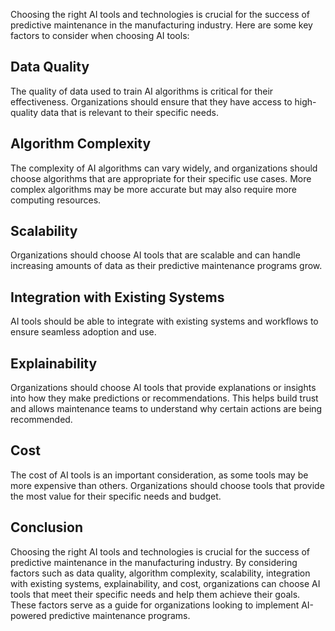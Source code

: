

Choosing the right AI tools and technologies is crucial for the success of predictive maintenance in the manufacturing industry. Here are some key factors to consider when choosing AI tools:

Data Quality
------------

The quality of data used to train AI algorithms is critical for their effectiveness. Organizations should ensure that they have access to high-quality data that is relevant to their specific needs.

Algorithm Complexity
--------------------

The complexity of AI algorithms can vary widely, and organizations should choose algorithms that are appropriate for their specific use cases. More complex algorithms may be more accurate but may also require more computing resources.

Scalability
-----------

Organizations should choose AI tools that are scalable and can handle increasing amounts of data as their predictive maintenance programs grow.

Integration with Existing Systems
---------------------------------

AI tools should be able to integrate with existing systems and workflows to ensure seamless adoption and use.

Explainability
--------------

Organizations should choose AI tools that provide explanations or insights into how they make predictions or recommendations. This helps build trust and allows maintenance teams to understand why certain actions are being recommended.

Cost
----

The cost of AI tools is an important consideration, as some tools may be more expensive than others. Organizations should choose tools that provide the most value for their specific needs and budget.

Conclusion
----------

Choosing the right AI tools and technologies is crucial for the success of predictive maintenance in the manufacturing industry. By considering factors such as data quality, algorithm complexity, scalability, integration with existing systems, explainability, and cost, organizations can choose AI tools that meet their specific needs and help them achieve their goals. These factors serve as a guide for organizations looking to implement AI-powered predictive maintenance programs.
